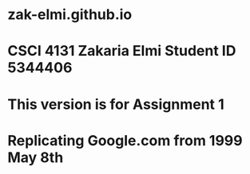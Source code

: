 # zak-elmi.github.io
# CSCI 4131 Zakaria Elmi Student ID 5344406 
# This version is for Assignment 1
# Replicating Google.com from 1999 May 8th
